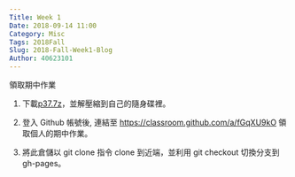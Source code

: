 ```yaml
---
Title: Week 1
Date: 2018-09-14 11:00
Category: Misc
Tags: 2018Fall
Slug: 2018-Fall-Week1-Blog
Author: 40623101
---
```


領取期中作業

<!-- PELICAN_END_SUMMARY -->



1. 下載<a href="https://drive.google.com/file/d/1Pkkjg8RX3pkZkjWEBlQBggw11u5YSn5i/view">p37.7z</a>，並解壓縮到自己的隨身碟裡。

2. 登入 Github 帳號後, 連結至 <https://classroom.github.com/a/fGqXU9kO> 領取個人的期中作業。

3. 將此倉儲以 git clone 指令 clone 到近端，並利用 git checkout 切換分支到 gh-pages。




